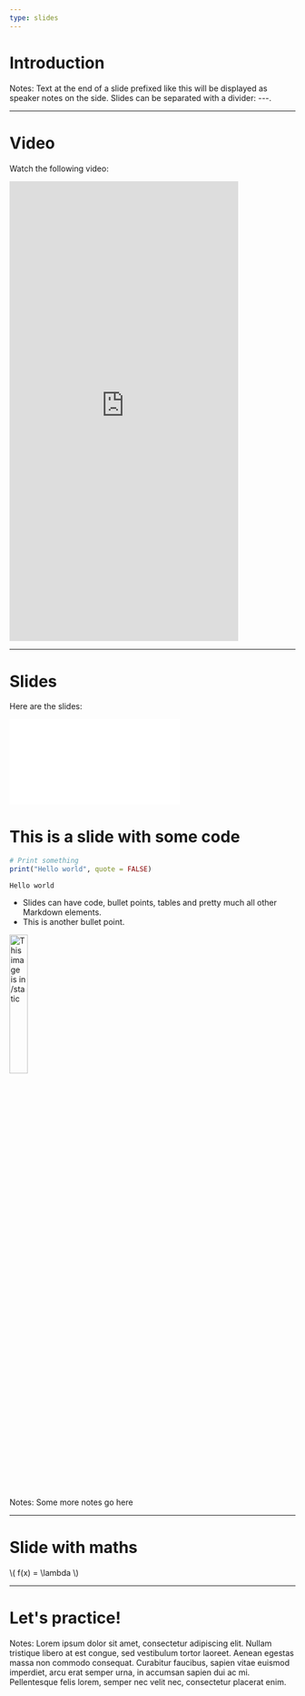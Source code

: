 ```yaml
---
type: slides
---
```


# Introduction

Notes: Text at the end of a slide prefixed like this will be displayed as
speaker notes on the side. Slides can be separated with a divider: ---.

---

# Video

Watch the following video:

<iframe width="80%" height="808" src="https://www.youtube.com/embed/d9YbO6P4AdU" frameborder="0" allow="accelerometer; autoplay; encrypted-media; gyroscope; picture-in-picture" allowfullscreen></iframe>


---

# Slides

Here are the slides:

<object data="pdfs/slides-evaluation-intro.pdf" type="application/pdf" style="width:100%;height:100%">
    <embed src="pdfs/slides-evaluation-intro.pdf" type="application/pdf" />
</object>

# This is a slide with some code

```r
# Print something
print("Hello world", quote = FALSE)
```

```out
Hello world
```

- Slides can have code, bullet points, tables and pretty much all other Markdown
  elements.
- This is another bullet point.

<img src="profile.jpg" alt="This image is in /static" width="25%">

Notes: Some more notes go here


---

# Slide with maths

\\( f(x) = \lambda \\)


---

# Let's practice!

Notes: Lorem ipsum dolor sit amet, consectetur adipiscing elit. Nullam tristique
libero at est congue, sed vestibulum tortor laoreet. Aenean egestas massa non
commodo consequat. Curabitur faucibus, sapien vitae euismod imperdiet, arcu erat
semper urna, in accumsan sapien dui ac mi. Pellentesque felis lorem, semper nec
velit nec, consectetur placerat enim.



